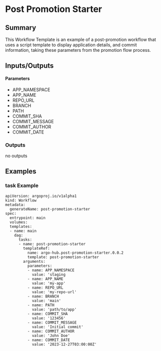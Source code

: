 # Post Promotion Starter

## Summary
This Workflow Template is an example of a post-promotion workflow that uses a script template to display application details, and commit information, taking these parameters from the promotion flow process.


## Inputs/Outputs

#### Parameters
* APP_NAMESPACE
* APP_NAME
* REPO_URL
* BRANCH
* PATH
* COMMIT_SHA
* COMMIT_MESSAGE
* COMMIT_AUTHOR
* COMMIT_DATE

### Outputs
no outputs

## Examples

### task Example
```
apiVersion: argoproj.io/v1alpha1
kind: Workflow
metadata:
  generateName: post-promotion-starter
spec:
  entrypoint: main
  volumes:
  templates:
  - name: main
    dag:
      tasks:
      - name: post-promotion-starter
        templateRef:
          name: argo-hub.post-promotion-starter.0.0.2
          template: post-promotion-starter
        arguments:
          parameters:
          - name: APP_NAMESPACE
            value: 'staging
          - name: APP_NAME  
            value: 'my-app'     
          - name: REPO_URL
            value: 'my-repo-url'
          - name: BRANCH
            value: 'main'
          - name: PATH
            value: 'path/to/app'
          - name: COMMIT_SHA
            value: '123456'
          - name: COMMIT_MESSAGE
            value: 'Initial commit'
          - name: COMMIT_AUTHOR
            value: 'John Doe'
          - name: COMMIT_DATE
            value: '2023-12-27T03:00:00Z'
                                  
```
